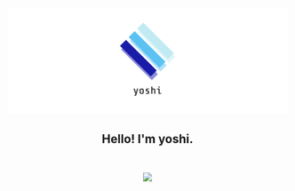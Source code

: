 <br />

![](https://github.com/yosh1/yosh1/blob/master/icon/facebook_cover_photo_2.png)

<h2 align="center">Hello! I'm yoshi.</h2>

<br />

<p align="center">
  <img src="https://github-readme-stats.vercel.app/api?username=yosh1&show_icons=true&count_private=true" />
</p>
